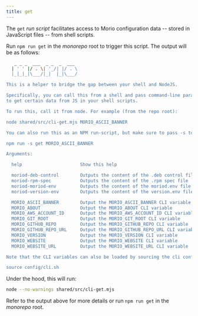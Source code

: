 ```yaml
--- 
title: get
---
```


The `get` _run script_ facilitates access to Morio configuration data
-- stored in JavaScript files -- from shell scripts.

Run `npm run get` in the _monorepo_ root to trigger this script.
The output will be as follows:

```sh
   _ _ _  ___  _ _  _  ___
  | ' ' |/ . \| '_/| |/ . \
  |_|_|_|\___/|_|  |_|\___/

This is a helper to bridge the gap between your shell and NodeJS.

Specifically, you can call this from a shell and pass command-line parameters
to get certain data from JS in your shell scripts.

To run this, call it from node. For example (from the repo root):

node shared/src/cli-get.mjs MORIO_ASCII_BANNER

You can also run this as an NPM run-script, but make sure to pass -s to silence the npm output:

npm run -s get MORIO_ASCII_BANNER

Arguments:

  help                      Show this help

  moriod-deb-control        Outputs the content of the .deb control file
  moriod-rpm-spec           Outputs the content of the .rpm spec file
  moriod-moriod-env         Outputs the content of the moriod.env file for the moriod package
  moriod-version-env        Outputs the content of the version.env file for the moriod package

  MORIO_ASCII_BANNER        Output the MORIO_ASCII_BANNER CLI variable
  MORIO_ABOUT               Output the MORIO_ABOUT CLI variable
  MORIO_AWS_ACCOUNT_ID      Output the MORIO_AWS_ACCOUNT_ID CLI variable
  MORIO_GIT_ROOT            Output the MORIO_GIT_ROOT CLI variable
  MORIO_GITHUB_REPO         Output the MORIO_GITHUB_REPO CLI variable
  MORIO_GITHUB_REPO_URL     Output the MORIO_GITHUB_REPO_URL CLI variable
  MORIO_VERSION             Output the MORIO_VERSION CLI variable
  MORIO_WEBSITE             Output the MORIO_WEBSITE CLI variable
  MORIO_WEBSITE_URL         Output the MORIO_WEBSITE_URL CLI variable

Note that the CLI variables can also be loaded by sourcing the cli config:

source config/cli.sh
```

Under the hood, this will run:

```sh title="Terminal"
node --no-warnings shared/src/cli-get.mjs
```

Refer to the output above for more details or run `npm run get` in the _monorepo_ root.

